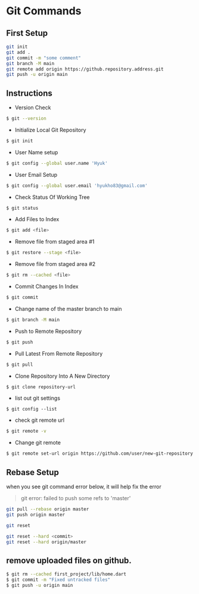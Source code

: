 # Git Commands

## First Setup

```bash
git init
git add .
git commit -m "some comment"
git branch -M main
git remote add origin https://github.repository.address.git
git push -u origin main
```

## Instructions

- Version Check

```bash
$ git --version
```

- Initialize Local Git Repository

```bash
$ git init
```

- User Name setup

```bash
$ git config --global user.name 'Hyuk'
```

- User Email Setup

```bash
$ git config --global user.email 'hyukho83@gmail.com'
```

- Check Status Of Working Tree

```bash
$ git status
```

- Add Files to Index

```bash
$ git add <file>
```

- Remove file from staged area #1

```bash
$ git restore --stage <file>
```

- Remove file from staged area #2

```bash
$ git rm --cached <file>

```

- Commit Changes In Index

```bash
$ git commit
```

- Change name of the master branch to main

```bash
$ git branch -M main
```

- Push to Remote Repository

```bash
$ git push
```

- Pull Latest From Remote Repository

```bash
$ git pull
```

- Clone Repository Into A New Directory

```bash
$ git clone repository-url
```

- list out git settings

```base
$ git config --list
```

- check git remote url

```bash
$ git remote -v
```

- Change git remote

```bash
$ git remote set-url origin https://github.com/user/new-git-repository.git
```

## Rebase Setup

when you see git command error below, it will help fix the error

> git error: failed to push some refs to 'master'

```bash
git pull --rebase origin master
git push origin master
```

```bash
git reset

git reset --hard <commit>
git reset --hard origin/master
```

## remove uploaded files on github.

```bash
$ git rm --cached first_project/lib/home.dart
$ git commit -m "Fixed untracked files"
$ git push -u origin main
```
